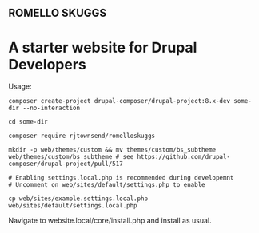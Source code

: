 ## ROMELLO SKUGGS

# A starter website for Drupal Developers

Usage:

```
composer create-project drupal-composer/drupal-project:8.x-dev some-dir --no-interaction

cd some-dir

composer require rjtownsend/romelloskuggs

mkdir -p web/themes/custom && mv themes/custom/bs_subtheme web/themes/custom/bs_subtheme # see https://github.com/drupal-composer/drupal-project/pull/517

# Enabling settings.local.php is recommended during developemnt
# Uncomment on web/sites/default/settings.php to enable

cp web/sites/example.settings.local.php web/sites/default/settings.local.php

```
Navigate to website.local/core/install.php and install as usual. 
